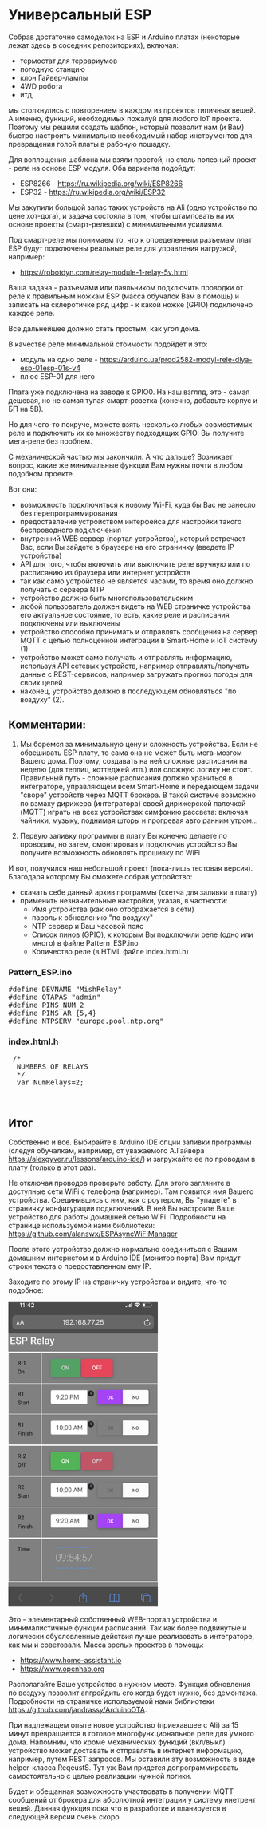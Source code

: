 # Универсальный ESP



Собрав достаточно самоделок на ESP и Arduino платах (некоторые лежат здесь в соседних репозиториях), включая:

- термостат для террариумов
- погодную станцию
- клон Гайвер-лампы
- 4WD робота 
- итд,

мы столкнулись с повторением в каждом из проектов типичных вещей. А именно, функций, необходимых пожалуй для любого IoT проекта. Поэтому мы решили создать шаблон, который позволит нам (и Вам) быстро настроить минимально необходимый набор инструментов для превращения голой платы в рабочую лошадку.

Для воплощения  шаблона мы взяли простой, но столь полезный проект - реле на основе ESP модуля. Оба варианта подойдут:

- ESP8266 - https://ru.wikipedia.org/wiki/ESP8266
- ESP32 - https://ru.wikipedia.org/wiki/ESP32

Мы закупили большой запас таких устройств на Ali (одно устройство по цене хот-дога), и задача состояла в том, чтобы штамповать на их основе проекты (смарт-релешки) с минимальными усилиями.

Под смарт-реле мы понимаем то, что к определенным разъемам плат ESP будут подключены реальные реле для управления нагрузкой, например:

- https://robotdyn.com/relay-module-1-relay-5v.html

Ваша задача - разъемами или паяльником подключить проводки от реле к правильным ножкам ESP (масса обучалок Вам в помощь) и записать на склеротичке ряд цифр - к какой ножке (GPIO) подключено каждое реле.

Все дальнейшее должно стать простым, как угол дома.

В качестве реле минимальной стоимости подойдет и это:

- модуль на одно реле - https://arduino.ua/prod2582-modyl-rele-dlya-esp-01esp-01s-v4
- плюс ESP-01 для него

Плата уже подключена на заводе к GPIO0. На наш взгляд, это - самая дешевая, но не самая тупая смарт-розетка (конечно, добавьте корпус и БП на 5В).

Но для чего-то покруче, можете взять несколько любых совместимых реле и подключить их ко множеству подходящих GPIO. Вы получите мега-реле без проблем.


С механической частью мы закончили. А что дальше?
Возникает вопрос, какие же минимальные функции Вам нужны почти в любом подобном проекте.

Вот они:

- возможность подключиться к новому Wi-Fi, куда бы Вас не занесло без перепрограммирования
- предоставление устройством интерфейса для настройки такого беспроводного подключения
- внутренний WEB сервер (портал устройства), который встречает Вас, если Вы зайдете в браузере на его страничку (введете IP устройства) 
- API для того, чтобы включить или выключить реле вручную или по расписанию из браузера или интернет устройств
- так как само устройство не является часами, то время оно должно получать с сервера NTP
- устройство должно быть многопользовательским
- любой пользователь должен видеть на WEB страничке устройства его актуальное состояние, то есть, какие реле и расписания подключены или выключены
- устройство способно принимать и отправлять сообщения на сервер MQTT с целью полноценной интеграции в Smart-Home и IoT систему (1)
- устройство может само получать и отправлять информацию, используя API сетевых устройств, например отправлять/получать данные с REST-сервисов, например загружать прогноз погоды для своих целей
- наконец, устройство должно в последующем обновляться "по воздуху" (2).


## Комментарии:
1. Мы боремся за минимальную цену и сложность устройства. Если не обвешивать ESP плату, то сама она не может быть мега-мозгом Вашего дома. Поэтому, создавать на ней сложные расписания на неделю (для теплиц, коттеджей итп.) или сложную логику не стоит. Правильный путь - сложные расписания должно храниться в интеграторе, управляющем всем Smart-Home и передающем задачи "своре" устройств через MQTT брокера. В такой системе возможно по взмаху дирижера (интегратора) своей дирижерской палочкой (MQTT) играть на всех устройствах симфонию рассвета: включая чайники, музыку, поднимая шторы и прогревая авто ранним утром...

2. Первую заливку программы в плату Вы конечно делаете по проводам, но затем, смонтировав и подключив устройство Вы получите возможность обновлять прошивку по WiFi


И вот, получился наш небольшой проект (пока-лишь тестовая версия). Благодаря которому Вы сможете собрав устройство:

- скачать себе данный архив программы (скетча для заливки а плату)
- применить незначительные настройки, указав, в частности:
   - Имя устройства (как оно отображается в сети)
   - пароль к обновлению "по воздуху"
   - NTP сервер и Ваш часовой пояс
   - Список пинов (GPIO), к которым Вы подключили реле (одно или много) в файле Pattern_ESP.ino
   - Количество реле (в HTML файле index.html.h)

### Pattern_ESP.ino
<pre>
#define DEVNAME "MishRelay"
#define OTAPAS "admin"
#define PINS_NUM 2
#define PINS_AR {5,4}
#define NTPSERV "europe.pool.ntp.org"
</pre>

### index.html.h
<pre>
 /*
  NUMBERS OF RELAYS
  */
  var NumRelays=2;
</pre>
<br/>

## Итог

Собственно и все. Выбирайте в Arduino IDE опции заливки программы (следуя обучалкам, например, от уважаемого А.Гайвера https://alexgyver.ru/lessons/arduino-ide/) и загружайте ее по проводам в плату (только в этот раз). 

Не отключая проводов проверьте работу. Для этого загляните в доступные сети WiFi с телефона (например). Там появится имя Вашего устройства. Соединившись с ним, как с роутером, Вы "упадете" в страничку конфигурации подключений. В ней Вы настроите Ваше устройство для работы домашней сетью WiFi. Подробности на странице используемой нами библиотеки: https://github.com/alanswx/ESPAsyncWiFiManager
 

После этого устройство должно нормально соединиться с Вашим домашним интернетом и в Arduino IDE (монитор порта) Вам придут строки текста о предоставленном ему IP.

Заходите по этому IP на страничку устройства и видите, что-то подобное:

<p align="left">
  <img src="assets/home.jpeg" width="300" title="Screen">
</p>

Это - элементарный собственный WEB-портал устройства и минималистичные функции расписаний. Так как более подвинутые и логически обусловленные действия лучше реализовать в интеграторе, как мы и советовали. Масса зрелых проектов в помощь:

- https://www.home-assistant.io
- https://www.openhab.org 

Располагайте Ваше устройство в нужном месте. Функция обновления по воздуху позволит апгрейдить его когда будет нужно, без демонтажа. Подробности на страничке используемой нами библиотеки https://github.com/jandrassy/ArduinoOTA.

При надлежащем опыте новое устройство (приехавшее с Ali) за 15 минут превращается в готовое многофункциональное реле для умного дома. Напомним, что кроме механических функций (вкл/выкл) устройство может доставать и отправлять в интернет информацию, например, путем REST запросов. Мы оставили эту возможность в виде helper-класса ReqeustS. Тут уж Вам придется допрограммировать самостоятельно с целью реализации нужной логики. 

Будет и обещанная возможность участвовать в получении MQTT сообщений от брокера для абсолютной интеграции у систему инетрент вещей. Данная функция пока что в разработке и планируется в следующей версии очень скоро.





